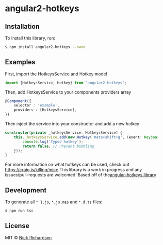 # angular2-hotkeys

## Installation

To install this library, run:

```bash
$ npm install angular2-hotkeys --save
```

## Examples
First, import the HotkeysService and Hotkey model

```typescript
import {HotkeysService, Hotkey} from 'angular2-hotkeys';
```

Then, add HotkeysService to your components providers array

```typescript
@Component({
    selector : 'example',
    providers : [HotkeysService],
})
```
Then inject the service into your constructor and add a new hotkey

```typescript
constructor(private _hotkeysService: HotkeysService) {
    this._hotkeysService.add(new Hotkey('meta+shift+g', (event: KeyboardEvent) => {
        console.log('Typed hotkey');
        return false; // Prevent bubbling
    }));
}
```

For more information on what hotkeys can be used, check out <https://craig.is/killing/mice>
This library is a work in progress and any issues/pull-requests are welcomed!
Based off of the[angular-hotkeys library](https://github.com/chieffancypants/angular-hotkeys)

## Development

To generate all `*
}.js`, `*.js.map` and `*.d.ts` files:

```bash
$ npm run tsc
```

## License

MIT © [Nick Richardson](nick.richardson@mediapixeldesign.com)
